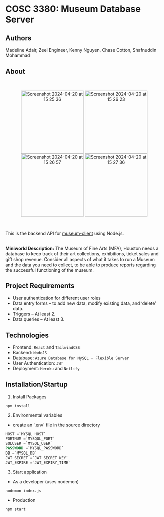 # COSC 3380: Museum Database Server

## Authors
Madeline Adair, Zeel Engineer, Kenny Nguyen, Chase Cotton, Shafnuddin Mohammad

## About
<br />
<p align="center">
<img align="center" width="200" alt="Screenshot 2024-04-20 at 15 25 36" src="https://github.com/maddieadair/museum-client/assets/98988491/a838ef75-8427-41c4-9562-23e7463abc50">
<img align="center" width="200" alt="Screenshot 2024-04-20 at 15 26 23" src="https://github.com/maddieadair/museum-client/assets/98988491/6b3473c7-bf31-441e-8050-a7b8d5f29250">
<img align="center" width="200" alt="Screenshot 2024-04-20 at 15 26 57" src="https://github.com/maddieadair/museum-client/assets/98988491/0aacf950-5886-4e7c-b568-fde5d1abd5d4">
<img align="center" width="200" alt="Screenshot 2024-04-20 at 15 27 36" src="https://github.com/maddieadair/museum-client/assets/98988491/005c05c2-38b8-4b4d-9c9e-4a0dbbad0abe">
</p>

<br />

This is the backend API for [museum-client](https://github.com/maddieadair/museum-client) using Node.js.
<br />
<br />

**Miniworld Description:** The Museum of Fine Arts (MFA), Houston needs a database to keep track of their art collections, exhibitions, ticket sales and gift shop revenue. Consider all aspects of what it takes to run a Museum and the data you need to collect, to be able to produce reports regarding the successful functioning of the museum. 

## Project Requirements
- User authentication for different user roles
- Data entry forms – to add new data, modify existing data, and ‘delete’ data.
- Triggers – At least 2.
- Data queries – At least 3.


## Technologies
- Frontend: `React` and `TailwindCSS`
- Backend:  `NodeJS`
- Database: `Azure Database for MySQL - Flexible Server`
- User Authentication: `JWT`
- Deployment: `Heroku` and `Netlify`


## Installation/Startup

1. Install Packages
```
npm install
```

2. Environmental variables
  - create an '.env' file in the source directory
```sql
HOST =`MYSQL_HOST`
PORTNUM =`MYSQOL_PORT`
SQLUSER =`MYSQL_USER`
PASSWORD =`MYSQL_PASSWORD`
DB =`MYSQL_DB`
JWT_SECRET =`JWT_SECRET_KEY`
JWT_EXPIRE =`JWT_EXPIRY_TIME`
```

3. Start application
  - As a developer (uses nodemon)
```
nodemon index.js
```
  - Production
```
npm start
```
